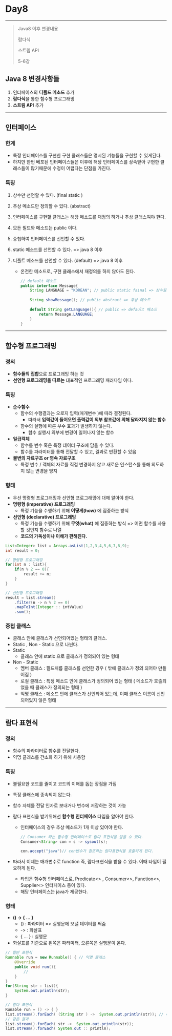 

# Day8

---

> Java8 이후 변경내용 
>
> 람다식
>
> 스트림 API
>
> 5-6강 

## Java 8 변경사항들 

1. 인터페이스의 **디폴드 메소드** 추가 
2. **람다식**을 통한 함수형 프로그래밍
3. **스트림 API** 추가 

---

## 인터페이스 

### 한계

- 특정 인터페이스를 구현한 구현 클래스들은 명시된 기능들을 구현할 수 있게된다. 
- 하지만 한번 베포된 인터페이스들은 이후에 해당 인터페이스를 상속받아 구현한 클래스들이 많기때문에 수정이 어렵다는 단점을 가진다. 

### 특징

1. 상수만 선언할 수 있다. (final static )

2. 추상 메소드만 정의할 수 있다. (abstract)

3. 인터페이스를 구현할 클래스는 해당 메소드를 재정의 하거나 추상 클래스여야 한다. 

4. 모든 필드와 메소드는 public 이다. 

5. 중첩하여 인터페이스를 선언할 수 있다. 

6. static 메소드를 선언할 수 있다. => java 8 이후

7. 디폴트 메소드를 선언할 수 있다. (default) => java 8 이후

   - 온전한 메소드로, 구현 클래스에서 재정의를 하지 않아도 된다. 

     ```java 
     // default 메소드 
     public interface Message{
         String LANGUAGE = "KOREAN"; // public static fainal => 상수필드 
         
         String showMessage(); // public abstract => 추상 메소드 
         
         default String getLanguage(){ // public => default 메소드 
             return Message.LANGUAGE;
         }
     }
     ```

---

## 함수형 프로그래밍

### 정의 

- **함수들의 집합**으로 프로그래밍 하는 것 
- **선언형 프로그래밍을 따르는** 대표적인 프로그래밍 패러다임 이다. 

### 특징

- **순수함수**
  - 함수의 수행결과는 오로지 입력(매개변수 )에 따라 결정된다. 
    - 따라서 **입력값이 들어오면 출력값이 외부 참조값에 의해 달라지지 않는 함수** 
  - 함수의 실행에 따른 부수 효과가 발생하지 않는다. 
    - 함수 실행시 외부에 변경이 일어나지 않는 함수 
- **일급객체**
  - 함수를 변수 혹은 특정 데이터 구조에 담을 수 있다. 
  - 함수를 파라미터를 통해 전달할 수 있고, 결과로 반환할 수 있음
- **불변의 자료구조 or 영속 자료구조** 
  - 특정 변수 / 객체의 자료를 직접 변경하지 않고 새로운 인스턴스를 통해 의도하지 않는 변경을 방지 

### 형태 

- 우선 명령형 프로그래밍과 선언형 프로그래밍에 대해 알아야 한다. 
- **명령형 (imperative) 프로그래밍**
  - 특정 기능을 수행하기 위해 **어떻게(how)** 에 집중하는 방식 
- **선언형 (declarative) 프로그래밍**
  - 특정 기능을 수행하기 위해 **무엇(what)** 에 집중하는 방식 => 어떤 함수를 사용할 것인지 함수로 나열
  - **코드의 가독성이나 이해가 편해진다.** 

```java
List<Integer> list = Arrays.asList(1,2,3,4,5,6,7,8,9);
int result = 0;

// 명령형 프로그래밍 
for(int n : list){
    if(n % 2 == 0){
        result += n;
    }
}

// 선언형 프로그래밍 
result = list.stream()
    .filter(n -> n % 2 == 0)
    .mapToInt(Integer :: intValue)
    .sum();
```

### 중첩 클래스

- 클래스 안에 클래스가 선언되어있는 형태의 클래스.
- Static , Non - Static 으로 나뉜다. 
- Static 
  - 클래스 안에 static 으로 클래스가 정의되어 있는 형태 
- Non - Static 
  - 멤버 클래스 : 필드처름 클래스를 선언한 경우 ( 밖에 클래스가 정의 되어야 만들어짐 )
  - 로컬 클래스 : 특정 메소드 안에 클래스가 정의되어 있는 형태 ( 메소드가 호출되었을 때 클래스가 정의되는 형태 )
  - 익명 클래스 : 메소드 안에 클래스가 선언되어 있는데, 이때 클래스 이름이 선언되어있지 않은 형태 

---

## 람다 표현식 

### 정의

- 함수의 파라미터로 함수를 전달한다. 
- 익명 클래스를 간소화 하기 위해 사용함 

### 특징

- 불필요한 코드를 줄이고 코드의 이해를 돕는 장점을 가짐 

- 특정 클래스에 종속되지 않는다. 

- 함수 자체를 전달 인자로 보내거나 변수에 저장하는 것이 가능 

- 람다 표현식을 받기위해선 **함수형 인터페이스** 타입을 알아야 한다. 

  - 인터페이스의 경우 추상 메소드가 1개 이상 있어야 한다. 

    ```java
    // Consumer 라는 함수형 인터페이스로 람다 표현식을 담을 수 있다. 
    Consumer<String> con = s -> sysout(s);
    
    con.accept("java")// con변수가 참조하는 람다표현식을 호출하게 된다. 
    ```

- 따라서 이제는 매개변수로 function 즉, 람다표현식을 받을 수 있다. 이때 타입이 필요하게 된다. 

  - 타입은 함수형 인터페이스로, Predicate<> , Consumer<>, Function<>, Supplier<> 인터페이스 등이 있다. 
  - 해당 인터페이스는 java가 제공한다. 

### 형태 

- **() -> { ... }** 
  - () : 파라미터 => 실행문에 보낼 데이터를 써줌 
  - -> : 화살표
  - { ... } : 실행문 
- 화살표를 기준으로 왼쪽은 파라미터, 오른쪽은 실행문이 온다. 

```java
// 일반 표현식 
Runnable run = new Runnable() { // 익명 클래스 
	@Override
    public void run(){
        // 
    }
}
for(String str : list){
    System.out.println(str);
}

// 람다 표현식 
Runable run = () -> { }
list.stream().forEach( (String str ) ->  System.out.println(str)); // 타입추론으로 인해 파라미터의 타입을 생략할 수 있다. 
// 같은 결과 
list.stream().forEach( str ->  System.out.println(str));
list.stream().forEach( System.out :: println);

```

